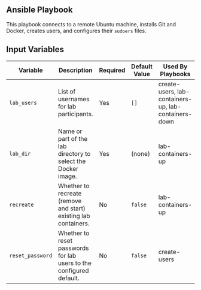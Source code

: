 ## Ansible Playbook

This playbook connects to a remote Ubuntu machine, installs Git and Docker, creates users, and configures their `sudoers` files.

## Input Variables

| Variable         | Description                                                        | Required | Default Value | Used By Playbooks                        |
|------------------|--------------------------------------------------------------------|----------|--------------|------------------------------------------|
| `lab_users`      | List of usernames for lab participants.                            | Yes      | `[]`         | create-users, lab-containers-up, lab-containers-down |
| `lab_dir`        | Name or part of the lab directory to select the Docker image.      | Yes      | (none)       | lab-containers-up                        |
| `recreate`       | Whether to recreate (remove and start) existing lab containers.    | No       | `false`      | lab-containers-up                        |
| `reset_password` | Whether to reset passwords for lab users to the configured default.| No       | `false`      | create-users                             |
